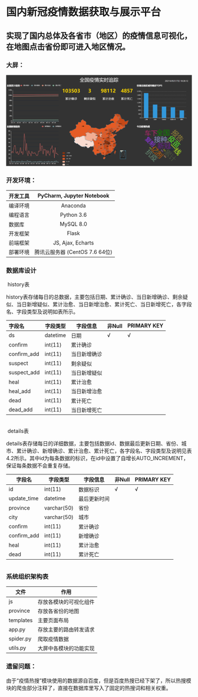 # 国内新冠疫情数据获取与展示平台

## 实现了国内总体及各省市（地区）的疫情信息可视化，在地图点击省份即可进入地区情况。

### 大屏：

![Image text](https://github.com/HCnet-614/Undergraduate-graduation-project/blob/main/img/README.png)



### 开发环境：

| 开发工具 |   PyCharm, Jupyter  Notebook   |
| -------- | :----------------------------: |
| 编译环境 |            Anaconda            |
| 编程语言 |          Python  3.6           |
| 数据库   |           MySQL 8.0            |
| 开发框架 |             Flask              |
| 前端框架 |       JS, Ajax, Echarts        |
| 部署环境 | 腾讯云服务器 (CentOS 7.6 64位) |

### 数据库设计

​                                                                                         history表

history表存储每日的总数据，主要包括日期、累计确诊、当日新增确诊、剩余疑似、当日新增疑似、累计治愈、当日新增治愈、累计死亡、当日新增死亡，各字段名、字段类型及说明如表所示。

| 字段名      | 字段类型 | 字段信息     | 非Null | PRIMARY KEY |
| :---------- | -------- | ------------ | ------ | ----------- |
| ds          | datetime | 日期         | √      | √           |
| confirm     | int(11)  | 累计确诊     |        |             |
| confirm_add | int(11)  | 当日新增确诊 |        |             |
| suspect     | int(11)  | 剩余疑似     |        |             |
| suspect_add | int(11)  | 当日新增疑似 |        |             |
| heal        | int(11)  | 累计治愈     |        |             |
| heal_add    | int(11)  | 当日新增治愈 |        |             |
| dead        | int(11)  | 累计死亡     |        |             |
| dead_add    | int(11)  | 当日新增死亡 |        |             |

###### 



​                                                                                      details表

 details表存储每日的详细数据，主要包括数据id、数据最后更新日期、省份、城市、累计确诊、新增确诊、累计治愈、累计死亡，各字段名、字段类型及说明见表4.2所示。其中id为每条数据的标识，在id中设置了自增长AUTO_INCREMENT，保证每条数据不会重复存储。

| 字段名      | 字段类型    | 字段信息     | 非Null | PRIMARY  KEY |
| ----------- | ----------- | ------------ | ------ | ------------ |
| id          | int(11)     | 数据标识     | √      | √            |
| update_time | datetime    | 最后更新时间 |        |              |
| province    | varchar(50) | 省份         |        |              |
| city        | varchar(50) | 城市         |        |              |
| confirm     | int(11)     | 累计确诊     |        |              |
| confirm_add | int(11)     | 新增确诊     |        |              |
| heal        | int(11)     | 累计治愈     |        |              |
| dead        | int(11)     | 累计死亡     |        |              |

###### 



### 系统组织架构表

| 文件      | 作用                   |
| --------- | ---------------------- |
| js        | 存放各模块的可视化组件 |
| province  | 存放各省份的地图       |
| templates | 主要页面布局           |
| app.py    | 存放主要的路由转发请求 |
| spider.py | 爬取疫情数据           |
| utils.py  | 大屏中各模块的功能实现 |



### 遗留问题：

由于“疫情热搜”模块使用的数据源自百度，但是百度热搜已经下架了，所以热搜模块的爬虫部分注释了，直接在数据库里写入了固定的热搜词和相关权重。





